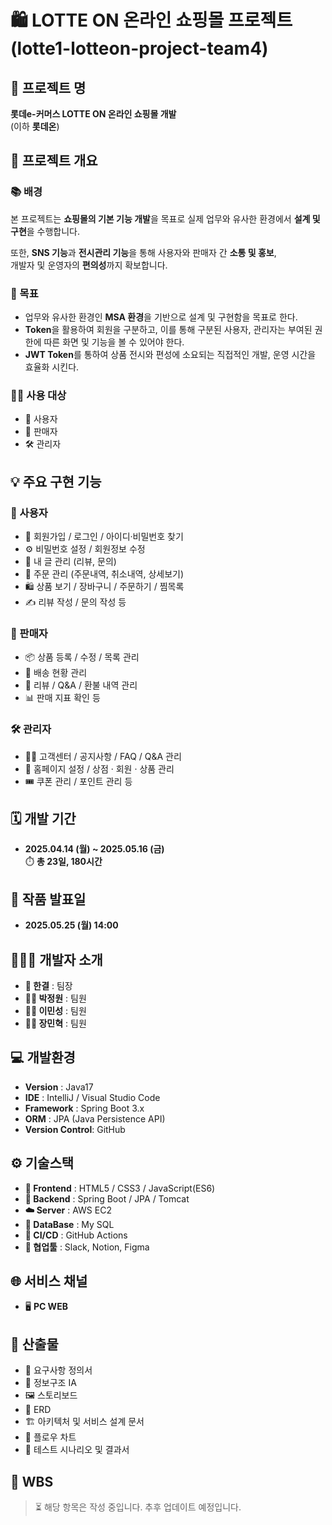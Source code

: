 # 🛍️ LOTTE ON 온라인 쇼핑몰 프로젝트 (lotte1-lotteon-project-team4)

## 📌 프로젝트 명
**롯데e-커머스 LOTTE ON 온라인 쇼핑몰 개발**  
(이하 **롯데온**)


## 📖 프로젝트 개요

### 📚 배경
본 프로젝트는 **쇼핑몰의 기본 기능 개발**을 목표로 실제 업무와 유사한 환경에서 **설계 및 구현**을 수행합니다.  

또한, **SNS 기능**과 **전시관리 기능**을 통해 사용자와 판매자 간 **소통 및 홍보**,  
개발자 및 운영자의 **편의성**까지 확보합니다.

### 🎯 목표
 - 업무와 유사한 환경인 **MSA 환경**을 기반으로 설계 및 구현함을 목표로 한다.
 - **Token**을 활용하여 회원을 구분하고, 이를 통해 구분된 사용자, 관리자는 부여된 권한에 따른 화면 및 기능을 볼 수 있어야 한다.
 - **JWT Token**를 통하여 상품 전시와 편성에 소요되는 직접적인 개발, 운영 시간을 효율화 시킨다.

### 👨‍🏫 사용 대상
 - 👤 사용자
 - 🛒 판매자
 - 🛠️ 관리자


## 💡 주요 구현 기능

### 👤 사용자
- 🔐 회원가입 / 로그인 / 아이디·비밀번호 찾기
- ⚙️ 비밀번호 설정 / 회원정보 수정
- 📄 내 글 관리 (리뷰, 문의)
- 🧾 주문 관리 (주문내역, 취소내역, 상세보기)
- 🛍️ 상품 보기 / 장바구니 / 주문하기 / 찜목록
- ✍️ 리뷰 작성 / 문의 작성 등 
   
### 🛒 판매자
- 📦 상품 등록 / 수정 / 목록 관리
- 🚚 배송 현황 관리
- 📝 리뷰 / Q&A / 환불 내역 관리
- 📊 판매 지표 확인 등 

### 🛠️ 관리자
- 🧑‍💻 고객센터 / 공지사항 / FAQ / Q&A 관리
- 🏪 홈페이지 설정 / 상점 · 회원 · 상품 관리
- 🎟️ 쿠폰 관리 / 포인트 관리 등


## 🗓️ 개발 기간
- **2025.04.14 (월) ~ 2025.05.16 (금)**  
  ⏱️ **총 23일, 180시간**


## 📣 작품 발표일
- **2025.05.25 (월) 14:00**

       
## 🧑‍🤝‍🧑 개발자 소개
 - **👑 한결** : 팀장
 - **👨‍💻 박정원** : 팀원
 - **👨‍💻 이민성** : 팀원
 - **👨‍💻 장민혁** : 팀원



## 💻 개발환경
 - **Version** : Java17
 - **IDE** : IntelliJ / Visual Studio Code
 - **Framework** : Spring Boot 3.x
 - **ORM** : JPA (Java Persistence API)
- **Version Control**: GitHub



 ## ⚙️ 기술스택
 - **🎨 Frontend** : HTML5 / CSS3 / JavaScript(ES6)
 - **🔧 Backend** : Spring Boot / JPA / Tomcat
 - **☁️ Server** : AWS EC2
 - **💾 DataBase** : My SQL
-  **📡 CI/CD** : GitHub Actions
-  **🧰 협업툴** : Slack, Notion, Figma



## 🌐 서비스 채널 
 - 🖥️ **PC WEB**


   
## 📂 산출물
 - 📝 요구사항 정의서
 - 🧭 정보구조 IA
 - 🖼️ 스토리보드
 - 🔗 ERD
 - 🏗️ 아키텍처 및 서비스 설계 문서
 - 🔁 플로우 차트
 - 🧪 테스트 시나리오 및 결과서



## 📌 WBS
> ⏳ 해당 항목은 작성 중입니다. 추후 업데이트 예정입니다.
